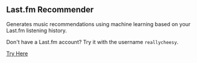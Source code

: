 ## Last.fm Recommender

Generates music recommendations using machine learning based on your Last.fm listening history.

Don't have a Last.fm account? Try it with the username `reallycheesy`.

[Try Here](https://lastfm-recommendations.onrender.com)
